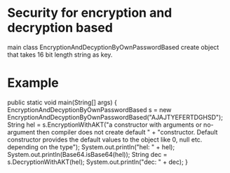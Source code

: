 # Security for encryption and decryption based
main class EncryptionAndDecyptionByOwnPasswordBased create object that takes 16 bit length string as key.

# Example 

public static void main(String[] args) {
		EncryptionAndDecyptionByOwnPasswordBased s = new EncryptionAndDecyptionByOwnPasswordBased("AJAJTYEFERTDGHSD");
		String hel = s.EncryptionWithAKT("a constructor with arguments or no-argument then compiler does not create default "
						+ "constructor. Default constructor provides the default values to the object like 0, null etc. depending on the type");
		System.out.println("hel: " + hel);
		System.out.println(Base64.isBase64(hel));
		String dec = s.DecryptionWithAKT(hel);
		System.out.println("dec: " + dec);
	}
